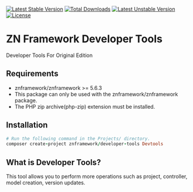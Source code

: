 [![Latest Stable Version](https://poser.pugx.org/znframework/developer-tools/v/stable)](https://packagist.org/packages/znframework/developer-tools)
[![Total Downloads](https://poser.pugx.org/znframework/developer-tools/downloads)](https://packagist.org/packages/znframework/developer-tools)
[![Latest Unstable Version](https://poser.pugx.org/znframework/developer-tools/v/unstable)](https://packagist.org/packages/znframework/developer-tools)
[![License](https://poser.pugx.org/znframework/developer-tools/license)](https://packagist.org/packages/znframework/developer-tools)

# ZN Framework Developer Tools
<p>Developer Tools For Original Edition</p>

## Requirements

* znframework/znframework >= 5.6.3
* This package can only be used with the znframework/znframework package.
* The PHP zip archive(php-zip) extension must be installed.

## Installation

```ruby
# Run the following command in the Projects/ directory.
composer create-project znframework/developer-tools Devtools
```

## What is Developer Tools?

This tool allows you to perform more operations such as project, controller, model creation, version updates.

